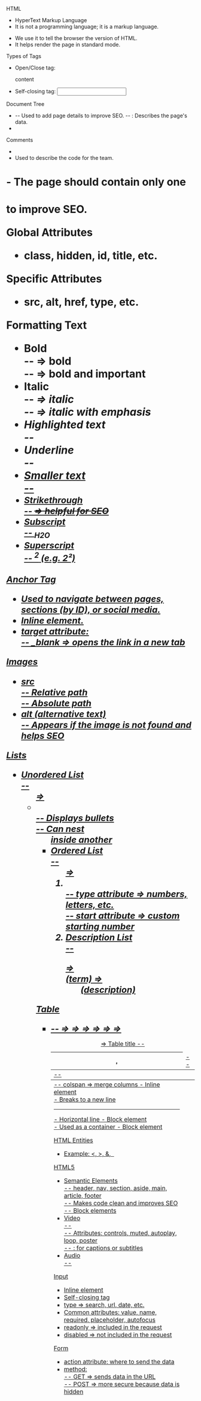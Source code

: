 HTML  
  - HyperText Markup Language  
  - It is not a programming language; it is a markup language.  

<!DOCTYPE>  
  - We use it to tell the browser the version of HTML.  
  - It helps render the page in standard mode.  

Types of Tags  
  - Open/Close tag: <p>content</p>  
  - Self-closing tag: <input>  

Document Tree  
  - <head></head>  
    -- Used to add page details to improve SEO.  
    -- <meta>: Describes the page's data.  
  - <body></body>  

Comments  
  - <!-- comment -->  
  - Used to describe the code for the team.  

<h1>  
  - The page should contain only one <h1> to improve SEO.  

Global Attributes  
  - class, hidden, id, title, etc.  

Specific Attributes  
  - src, alt, href, type, etc.  

Formatting Text  
  - Bold  
    -- <b> => bold  
    -- <strong> => bold and important  
  - Italic  
    -- <i> => italic  
    -- <em> => italic with emphasis  
  - Highlighted text  
    -- <mark>  
  - Underline  
    -- <u>  
  - Smaller text  
    -- <small>  
  - Strikethrough  
    -- <del> => helpful for SEO  
  - Subscript  
    -- <sub>H2O</sub>  
  - Superscript  
    -- <sup>2</sup> (e.g. 2²)  

Anchor Tag  
  - Used to navigate between pages, sections (by ID), or social media.  
  - Inline element.  
  - target attribute:  
    -- _blank => opens the link in a new tab  

Images  
  - src  
    -- Relative path  
    -- Absolute path  
  - alt (alternative text)  
    -- Appears if the image is not found and helps SEO  

Lists  
  - Unordered List  
    -- <ul> => <li>  
    -- Displays bullets  
    -- Can nest <ul> inside another  
  - Ordered List  
    -- <ol> => <li>  
    -- type attribute => numbers, letters, etc.  
    -- start attribute => custom starting number  
  - Description List  
    -- <dl> => <dt> (term) => <dd> (description)  

Table  
  - <table>  
    -- <caption> => Table title  
    -- <thead> => <tr> => <th>, <td>  
    -- <tbody> => <tr> => <td>  
    -- <tfoot> => <tr> => <td>  
    -- colspan => merge columns  

<span>  
  - Inline element  

<br>  
  - Breaks to a new line  

<hr>  
  - Horizontal line  
  - Block element  

<div>  
  - Used as a container  
  - Block element  

HTML Entities  
  - Example: &lt;, &gt;, &amp;, &nbsp;  

HTML5  
  - Semantic Elements  
    -- header, nav, section, aside, main, article, footer  
    -- Makes code clean and improves SEO  
    -- Block elements  
  - Video  
    -- <source>  
    -- Attributes: controls, muted, autoplay, loop, poster  
    -- <track>: for captions or subtitles  
  - Audio  
    -- <source>  

Input  
  - Inline element  
  - Self-closing tag  
  - type => search, url, date, etc.  
  - Common attributes: value, name, required, placeholder, autofocus  
  - readonly => included in the request  
  - disabled => not included in the request  

Form  
  - action attribute: where to send the data  
  - method:  
    -- GET => sends data in the URL  
    -- POST => more secure because data is hidden
